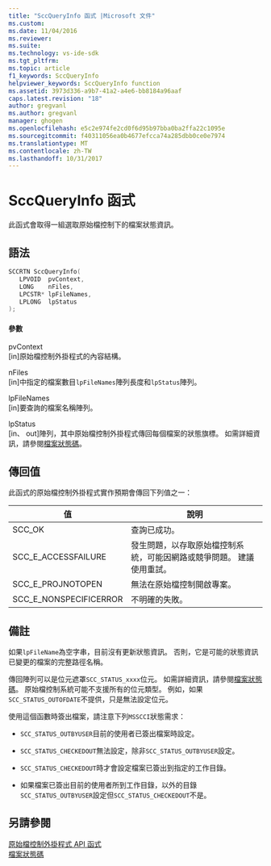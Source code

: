 ```yaml
---
title: "SccQueryInfo 函式 |Microsoft 文件"
ms.custom: 
ms.date: 11/04/2016
ms.reviewer: 
ms.suite: 
ms.technology: vs-ide-sdk
ms.tgt_pltfrm: 
ms.topic: article
f1_keywords: SccQueryInfo
helpviewer_keywords: SccQueryInfo function
ms.assetid: 3973d336-a9b7-41a2-a4e6-bb8184a96aaf
caps.latest.revision: "18"
author: gregvanl
ms.author: gregvanl
manager: ghogen
ms.openlocfilehash: e5c2e974fe2cd0f6d95b97bba0ba2ffa22c1095e
ms.sourcegitcommit: f40311056ea0b4677efcca74a285dbb0ce0e7974
ms.translationtype: MT
ms.contentlocale: zh-TW
ms.lasthandoff: 10/31/2017
---
```

# <a name="sccqueryinfo-function"></a>SccQueryInfo 函式
此函式會取得一組選取原始檔控制下的檔案狀態資訊。  
  
## <a name="syntax"></a>語法  
  
```cpp  
SCCRTN SccQueryInfo(  
   LPVOID  pvContext,  
   LONG    nFiles,  
   LPCSTR* lpFileNames,  
   LPLONG  lpStatus  
);  
```  
  
#### <a name="parameters"></a>參數  
 pvContext  
 [in]原始檔控制外掛程式的內容結構。  
  
 nFiles  
 [in]中指定的檔案數目`lpFileNames`陣列長度和`lpStatus`陣列。  
  
 lpFileNames  
 [in]要查詢的檔案名稱陣列。  
  
 lpStatus  
 [in、 out]陣列，其中原始檔控制外掛程式傳回每個檔案的狀態旗標。 如需詳細資訊，請參閱[檔案狀態碼](../extensibility/file-status-code-enumerator.md)。  
  
## <a name="return-value"></a>傳回值  
 此函式的原始檔控制外掛程式實作預期會傳回下列值之一：  
  
|值|說明|  
|-----------|-----------------|  
|SCC_OK|查詢已成功。|  
|SCC_E_ACCESSFAILURE|發生問題，以存取原始檔控制系統，可能因網路或競爭問題。 建議使用重試。|  
|SCC_E_PROJNOTOPEN|無法在原始檔控制開啟專案。|  
|SCC_E_NONSPECIFICERROR|不明確的失敗。|  
  
## <a name="remarks"></a>備註  
 如果`lpFileName`為空字串，目前沒有更新狀態資訊。 否則，它是可能的狀態資訊已變更的檔案的完整路徑名稱。  
  
 傳回陣列可以是位元遮罩`SCC_STATUS_xxxx`位元。 如需詳細資訊，請參閱[檔案狀態碼](../extensibility/file-status-code-enumerator.md)。 原始檔控制系統可能不支援所有的位元類型。 例如，如果`SCC_STATUS_OUTOFDATE`不提供，只是無法設定位元。  
  
 使用這個函數時簽出檔案，請注意下列`MSSCCI`狀態需求：  
  
-   `SCC_STATUS_OUTBYUSER`目前的使用者已簽出檔案時設定。  
  
-   `SCC_STATUS_CHECKEDOUT`無法設定，除非`SCC_STATUS_OUTBYUSER`設定。  
  
-   `SCC_STATUS_CHECKEDOUT`時才會設定檔案已簽出到指定的工作目錄。  
  
-   如果檔案已簽出目前的使用者所到工作目錄，以外的目錄`SCC_STATUS_OUTBYUSER`設定但`SCC_STATUS_CHECKEDOUT`不是。  
  
## <a name="see-also"></a>另請參閱  
 [原始檔控制外掛程式 API 函式](../extensibility/source-control-plug-in-api-functions.md)   
 [檔案狀態碼](../extensibility/file-status-code-enumerator.md)